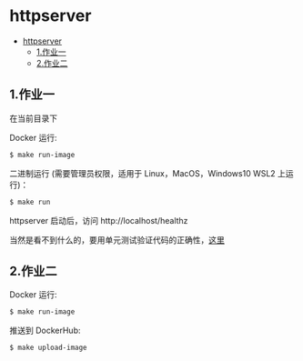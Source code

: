 # httpserver

- [httpserver](#httpserver)
  - [1.作业一](#1作业一)
  - [2.作业二](#2作业二)

## 1.作业一

在当前目录下

Docker 运行:

```bash
$ make run-image
```

二进制运行 (需要管理员权限，适用于 Linux，MacOS，Windows10 WSL2 上运行)：

```bash
$ make run
```

httpserver 启动后，访问 http://localhost/healthz

当然是看不到什么的，要用单元测试验证代码的正确性，[这里](https://github.com/startdusk/cncamp-homework/blob/master/httpserver/handler/handler_test.go)

## 2.作业二

Docker 运行:

```bash
$ make run-image
```

推送到 DockerHub:

```bash
$ make upload-image
```
